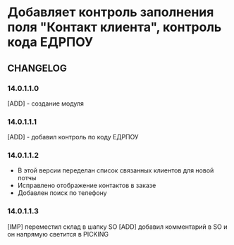 # Добавляет контроль заполнения поля "Контакт клиента", контроль кода ЕДРПОУ

## CHANGELOG

### 14.0.1.1.0

[ADD] - создание модуля

### 14.0.1.1.1

[ADD] - добавил контроль по коду ЕДРПОУ

### 14.0.1.1.2

- В этой версии переделан список связанных клиентов для новой потчы
- Исправлено отображение контактов в заказе
- Добавлен поиск по телефону

### 14.0.1.1.3

[IMP] переместил склад в шапку SO
[ADD] добавил комментарий в SO и он напрямую светится в PICKING
